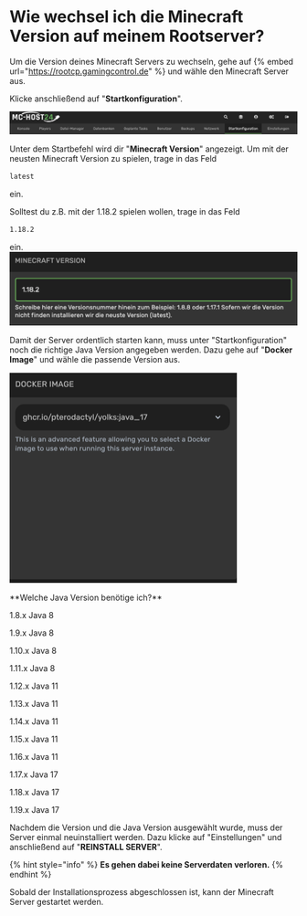 # Wie wechsel ich die Minecraft Version auf meinem Rootserver?

Um die Version deines Minecraft Servers zu wechseln, gehe auf {% embed url="https://rootcp.gamingcontrol.de" %} und wähle den Minecraft Server aus.

Klicke anschließend auf "**Startkonfiguration**".

![Startkonfiguration Pterodactyl](../.gitbook/assets/minecraft-version-wechseln-bar.png)

Unter dem Startbefehl wird dir "**Minecraft Version**" angezeigt.
Um mit der neusten Minecraft Version zu spielen, trage in das Feld
```bash
latest
```
ein.

Solltest du z.B. mit der 1.18.2 spielen wollen, trage in das Feld
```bash
1.18.2
```
ein.
![Minecraft Version ändern](../.gitbook/assets/minecraft-version.png)

Damit der Server ordentlich starten kann, muss unter "Startkonfiguration" noch die richtige Java Version angegeben werden.
Dazu gehe auf "**Docker Image**" und wähle die passende Version aus.

![Java Version auswählen](../.gitbook/assets/minecraft-java-version.png)


<summary>**Welche Java Version benötige ich?**</summary>

1.8.x   Java 8

1.9.x   Java 8 

1.10.x  Java 8

1.11.x  Java 8

1.12.x  Java 11

1.13.x  Java 11

1.14.x  Java 11

1.15.x  Java 11

1.16.x  Java 11

1.17.x  Java 17

1.18.x  Java 17

1.19.x  Java 17

</details>

Nachdem die Version und die Java Version ausgewählt wurde, muss der Server einmal neuinstalliert werden.
Dazu klicke auf "Einstellungen" und anschließend auf "**REINSTALL SERVER**".

{% hint style="info" %}
**Es gehen dabei keine Serverdaten verloren.**
{% endhint %}

Sobald der Installationsprozess abgeschlossen ist, kann der Minecraft Server gestartet werden.
